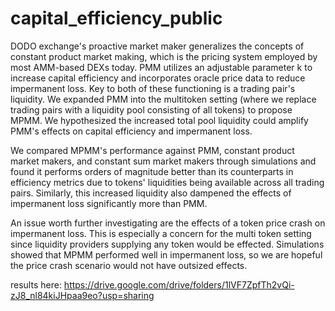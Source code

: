 # capital_efficiency_public

DODO exchange's proactive market maker generalizes the concepts of constant product market making, which is the pricing system employed by most AMM-based DEXs today. PMM utilizes an adjustable parameter k to increase capital efficiency and incorporates oracle price data to reduce impermanent loss. Key to both of these functioning is a trading pair's liquidity. We expanded PMM into the multitoken setting (where we replace trading pairs with a liquidity pool consisting of all tokens) to propose MPMM. We hypothesized the increased total pool liquidity could amplify PMM's effects on capital efficiency and impermanent loss.

We compared MPMM's performance against PMM, constant product market makers, and constant sum market makers through simulations and found it performs orders of magnitude better than its counterparts in efficiency metrics due to tokens' liquidities being available across all trading pairs. Similarly, this increased liquidity also dampened the effects of impermanent loss significantly more than PMM.

An issue worth further investigating are the effects of a token price crash on impermanent loss. This is especially a concern for the multi token setting since liquidity providers supplying any token would be effected. Simulations showed that MPMM performed well in impermanent loss, so we are hopeful the price crash scenario would not have outsized effects.

results here:
https://drive.google.com/drive/folders/1lVF7ZpfTh2vQi-zJ8_nl84kiJHpaa9eo?usp=sharing
